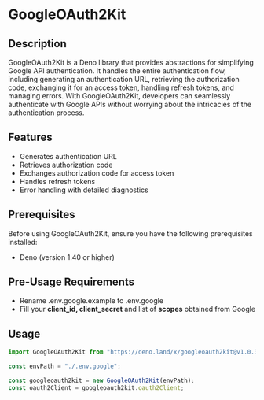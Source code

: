 # GoogleOAuth2Kit

## Description

GoogleOAuth2Kit is a Deno library that provides abstractions for simplifying Google API authentication. It handles the entire authentication flow, including generating an authentication URL, retrieving the authorization code, exchanging it for an access token, handling refresh tokens, and managing errors. With GoogleOAuth2Kit, developers can seamlessly authenticate with Google APIs without worrying about the intricacies of the authentication process.

## Features

- Generates authentication URL
- Retrieves authorization code
- Exchanges authorization code for access token
- Handles refresh tokens
- Error handling with detailed diagnostics

## Prerequisites

Before using GoogleOAuth2Kit, ensure you have the following prerequisites installed:

- Deno (version 1.40 or higher)

## Pre-Usage Requirements

- Rename .env.google.example to .env.google
- Fill your **client_id, client_secret** and list of **scopes** obtained from Google

## Usage

```js
import GoogleOAuth2Kit from "https://deno.land/x/googleoauth2kit@v1.0.3/mod.ts";

const envPath = "./.env.google";

const googleoauth2kit = new GoogleOAuth2Kit(envPath);
const oauth2Client = googleoauth2kit.oauth2Client;
```
